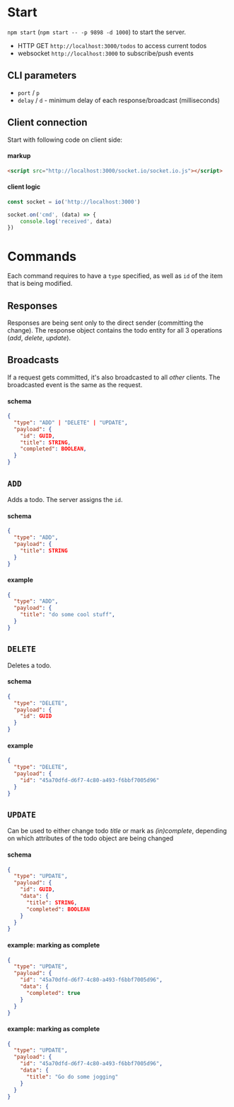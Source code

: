 # Start

`npm start` (`npm start -- -p 9898 -d 1000`) to start the server.

- HTTP GET `http://localhost:3000/todos` to access current todos
- websocket `http://localhost:3000` to subscribe/push events

## CLI parameters

- `port` / `p`
- `delay` / `d` - minimum delay of each response/broadcast (milliseconds)

## Client connection

Start with following code on client side:

#### markup

```html
<script src="http://localhost:3000/socket.io/socket.io.js"></script>
```

#### client logic

```js
const socket = io('http://localhost:3000')

socket.on('cmd', (data) => {
	console.log('received', data)
})
```

# Commands

Each command requires to have a `type` specified, as well as `id` of the item that is being modified.

## Responses

Responses are being sent only to the direct sender (committing the change). The response object contains the todo entity for all 3 operations (_add_, _delete_, _update_).

## Broadcasts

If a request gets committed, it's also broadcasted to all _other_ clients. The broadcasted event is the same as the request.

#### schema

```json
{
  "type": "ADD" | "DELETE" | "UPDATE",
  "payload": {
    "id": GUID,
    "title": STRING,
    "completed": BOOLEAN,
  }
}
```

## `ADD`

Adds a todo. The server assigns the `id`.

#### schema

```json
{
  "type": "ADD",
  "payload": {
    "title": STRING
  }
}
```

#### example

```json
{
  "type": "ADD",
  "payload": {
    "title": "do some cool stuff",
  }
}
```

## `DELETE`

Deletes a todo.

#### schema

```json
{
  "type": "DELETE",
  "payload": {
    "id": GUID
  }
}
```

#### example

```json
{
  "type": "DELETE",
  "payload": {
    "id": "45a70dfd-d6f7-4c80-a493-f6bbf7005d96"
  }
}
```

## `UPDATE`

Can be used to either change todo _title_ or mark as _(in)complete_, depending on which attributes of the todo object are being changed

#### schema

```json
{
  "type": "UPDATE",
  "payload": {
    "id": GUID,
    "data": {
      "title": STRING,
      "completed": BOOLEAN
    }
  }
}
```

#### example: marking as complete

```json
{
  "type": "UPDATE",
  "payload": {
    "id": "45a70dfd-d6f7-4c80-a493-f6bbf7005d96",
    "data": {
      "completed": true
    }
  }
}
```

#### example: marking as complete

```json
{
  "type": "UPDATE",
  "payload": {
    "id": "45a70dfd-d6f7-4c80-a493-f6bbf7005d96",
    "data": {
      "title": "Go do some jogging"
    }
  }
}
```
